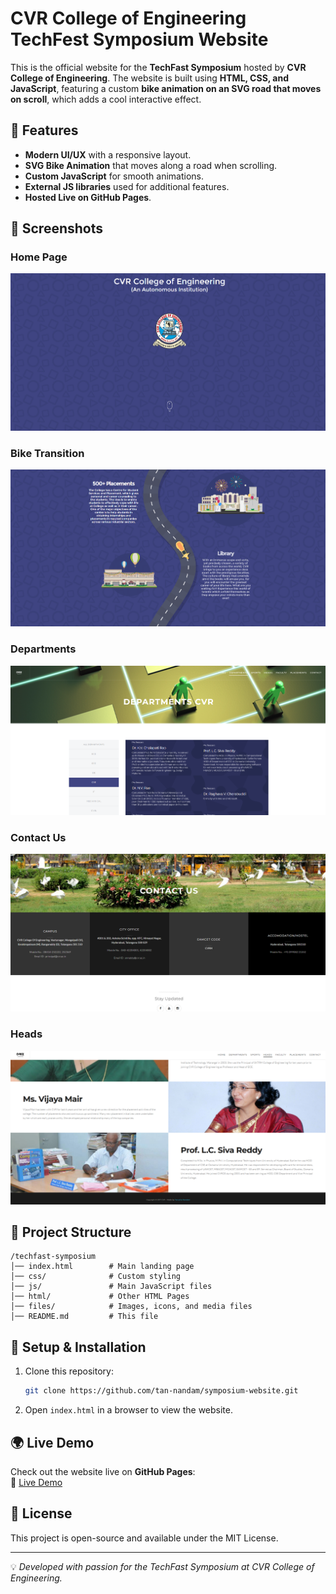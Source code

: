 # CVR College of Engineering TechFest Symposium Website

This is the official website for the **TechFast Symposium** hosted by **CVR College of Engineering**. The website is built using **HTML, CSS, and JavaScript**, featuring a custom **bike animation on an SVG road that moves on scroll**, which adds a cool interactive effect.

## 🚀 Features
- **Modern UI/UX** with a responsive layout.
- **SVG Bike Animation** that moves along a road when scrolling.
- **Custom JavaScript** for smooth animations.
- **External JS libraries** used for additional features.
- **Hosted Live on GitHub Pages**.

## 📸 Screenshots

### Home Page
![Home Page](images/homepage.png)

### Bike Transition
![Books Section](images/scroll-transition.png)

### Departments
![Books Section](images/departments.png)

### Contact Us
![About Page](images/contact.png)

### Heads
![Contact Page](images/heads.png)

## 📂 Project Structure
```
/techfast-symposium
│── index.html        # Main landing page
│── css/              # Custom styling
│── js/               # Main JavaScript files
│── html/             # Other HTML Pages
│── files/            # Images, icons, and media files
│── README.md         # This file
```

## 🔧 Setup & Installation
1. Clone this repository:
   ```sh
   git clone https://github.com/tan-nandam/symposium-website.git
   ```
2. Open `index.html` in a browser to view the website.

## 🌍 Live Demo
Check out the website live on **GitHub Pages**:  
🔗 [Live Demo](https://tan-nandam.github.io/symposium-website/)

## 📜 License
This project is open-source and available under the MIT License.

---

💡 *Developed with passion for the TechFast Symposium at CVR College of Engineering.*
